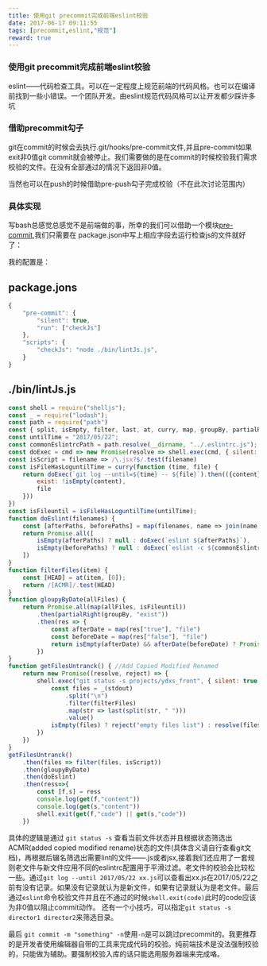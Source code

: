 ```yaml
---
title: 使用git precommit完成前端eslint校验
date: 2017-06-17 09:11:55
tags: [precommit,eslint,"规范"]
reward: true
---
```


### 使用git precommit完成前端eslint校验

eslint——代码检查工具。可以在一定程度上规范前端的代码风格。也可以在编译前找到一些小错误。一个团队开发。由eslint规范代码风格可以让开发都少踩许多坑
<!-- more -->
### 借助precommit勾子

git在commit的时候会去执行.git/hooks/pre-commit文件,并且pre-commit如果exit非0值git commit就会被停止。我们需要做的是在commit的时候校验我们需求校验的文件。在没有全部通过的情况下返回非0值。

当然也可以在push的时候借助pre-push勾子完成校验（不在此次讨论范围内）

### 具体实现

写bash总感觉总感觉不是前端做的事，所幸的我们可以借助一个模块[pre-commit](https://github.com/observing/pre-commit),我们只需要在 package.json中写上相应字段去运行检查js的文件就好了：

我的配置是：
## package.jons
``` javascript
{
    "pre-commit": {
        "silent": true,
        "run": ["checkJs"]
    },
    "scripts": {
        "checkJs": "node ./bin/lintJs.js",
    }
}

```

## ./bin/lintJs.js
``` javascript
const shell = require("shelljs");
const _ = require("lodash");
const path = require("path")
const { split, isEmpty, filter, last, at, curry, map, groupBy, partialRight, join,get } = _
const untilTime = "2017/05/22";
const commonEslintrcPath = path.resolve(__dirname, "../.eslintrc.js");
const doExec = cmd => new Promise(resolve => shell.exec(cmd, { silent: true }, (code, stdout, stderr) => resolve({ code, content: stdout || stderr })))
const isScript = filename => /\.jsx?$/.test(filename)
const isFileHasLoguntilTime = curry(function (time, file) {
    return doExec(`git log --until=${time} -- ${file}`).then(({content}) => ({
        exist: !isEmpty(content),
        file
    }))
})
const isFileuntil = isFileHasLoguntilTime(untilTime);
function doEslint(filenames) {
    const [afterPaths, beforePaths] = map(filenames, name => join(name, " "))
    return Promise.all([
        isEmpty(afterPaths) ? null : doExec(`eslint ${afterPaths}`),
        isEmpty(beforePaths) ? null : doExec(`eslint -c ${commonEslintrcPath} ${beforePaths}`)
    ])
}
function filterFiles(item) {
    const [HEAD] = at(item, [0]);
    return /[ACMR]/.test(HEAD)
}
function gloupyByDate(allFiles) {
    return Promise.all(map(allFiles, isFileuntil))
        .then(partialRight(groupBy, "exist"))
        .then(res => {
            const afterDate = map(res["true"], "file")
            const beforeDate = map(res["false"], "file")
            return isEmpty(afterDate) && afterDate(beforeDate) ? Promise.reject("files empty") : [afterDate, beforeDate]
        })
}
function getFilesUntranck() { //Add Copied Modified Renamed 
    return new Promise((resolve, reject) => {
        shell.exec("git status -s projects/ydxs_front", { silent: true }, (code, stdout) => {
            const files = _(stdout)
                .split("\n")
                .filter(filterFiles)
                .map(str => last(split(str, " ")))
                .value()
            isEmpty(files) ? reject("empty files list") : resolve(files);
        })
    })
}
getFilesUntranck()
    .then(files => filter(files, isScript))
    .then(gloupyByDate)
    .then(doEslint)
    .then(ress=>{
        const [f,s] = ress
        console.log(get(f,"content"))
        console.log(get(s,"content"))
        shell.exit(get(f,"code") || get(s,"code"))
    })
```


具体的逻辑是通过 ```git status -s``` 查看当前文件状态并且根据状态筛选出 ACMR(added copied modified rename)状态的文件(具体含义请自行查看git文档)，再根据后辍名筛选出需要lint的文件——.js或者jsx,接着我们还应用了一套规则老文件与新文件应用不同的eslintrc配置用于平滑过滤。老文件的校验会比较松一些。通过```git log --until 2017/05/22 xx.js```可以查看出xx.js在2017/05/22之前有没有记录。如果没有记录就认为是新文件，如果有记录就认为是老文件。最后通过```eslint```命令校验文件并且在不通过的时候```shell.exit(code)```此时的code应该为非0值以阻止commit动作。 还有一个小技巧，可以指定```git status -s director1 director2```来筛选目录。

最后 ```git commit -m "something" -n```使用```-n```是可以跳过precommit的。我更推荐的是开发者使用编辑器自带的工具来完成代码的校验。纯前端技术是没法强制校验的，只能做为辅助。要强制校验入库的话只能选用服务器端来完成咯。